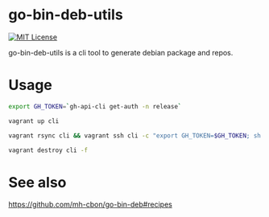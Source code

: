 # go-bin-deb-utils

[![MIT License](http://img.shields.io/badge/License-MIT-yellow.svg)](../LICENSE)

go-bin-deb-utils is a cli tool to generate debian package and repos.


# Usage

```sh
export GH_TOKEN=`gh-api-cli get-auth -n release`

vagrant up cli

vagrant rsync cli && vagrant ssh cli -c "export GH_TOKEN=$GH_TOKEN; sh /vagrant/vagrant-run.sh"

vagrant destroy cli -f
```

# See also

https://github.com/mh-cbon/go-bin-deb#recipes
